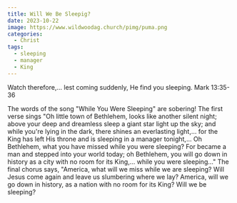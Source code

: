 ```yaml
---
title: Will We Be Sleepig?
date: 2023-10-22
image: https://www.wildwoodag.church/pimg/puma.png
categories:
  - Christ
tags:
  - sleeping
  - manager
  - King
---
```


Watch therefore,… lest coming suddenly, He find you sleeping. Mark 13:35-36

The words of the song "While You Were Sleeping" are sobering! The first verse sings "Oh little town of Bethlehem, looks like another silent night; above your deep and dreamless sleep a giant star light up the sky; and while you're lying in the dark, there shines an everlasting light,… for the King has left His throne and is sleeping in a manager tonight,… Oh Bethlehem, what you have missed while you were sleeping? For became a man and stepped into your world today; oh Bethlehem, you will go down in history as a city with no room for its King,… while you were sleeping…" The final chorus says, "America, what will we miss while we are sleeping? Will Jesus come again and leave us slumbering where we lay? America, will we go down in history, as a nation with no room for its King? Will we be sleeping?
